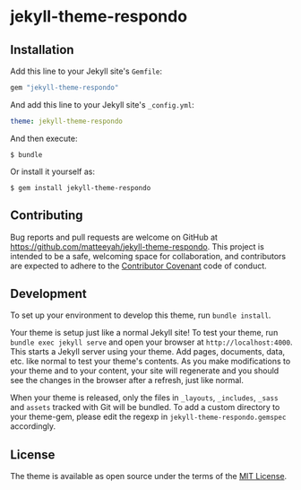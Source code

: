 # jekyll-theme-respondo

## Installation

Add this line to your Jekyll site's `Gemfile`:

```ruby
gem "jekyll-theme-respondo"
```

And add this line to your Jekyll site's `_config.yml`:

```yaml
theme: jekyll-theme-respondo
```

And then execute:

    $ bundle

Or install it yourself as:

    $ gem install jekyll-theme-respondo

## Contributing

Bug reports and pull requests are welcome on GitHub at https://github.com/matteeyah/jekyll-theme-respondo. This project is intended to be a safe, welcoming space for collaboration, and contributors are expected to adhere to the [Contributor Covenant](http://contributor-covenant.org) code of conduct.

## Development

To set up your environment to develop this theme, run `bundle install`.

Your theme is setup just like a normal Jekyll site! To test your theme, run `bundle exec jekyll serve` and open your browser at `http://localhost:4000`. This starts a Jekyll server using your theme. Add pages, documents, data, etc. like normal to test your theme's contents. As you make modifications to your theme and to your content, your site will regenerate and you should see the changes in the browser after a refresh, just like normal.

When your theme is released, only the files in `_layouts`, `_includes`, `_sass` and `assets` tracked with Git will be bundled.
To add a custom directory to your theme-gem, please edit the regexp in `jekyll-theme-respondo.gemspec` accordingly.

## License

The theme is available as open source under the terms of the [MIT License](https://opensource.org/licenses/MIT).

